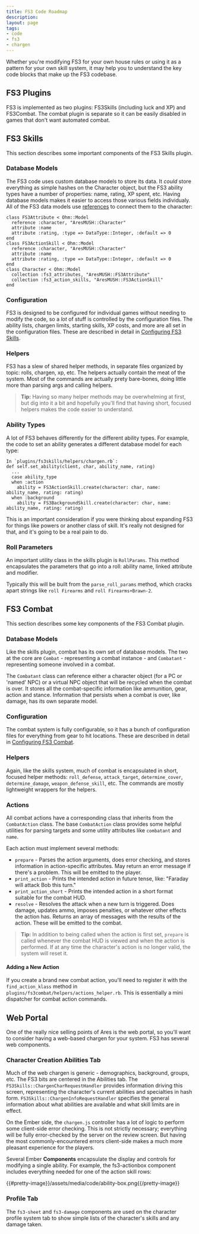 ```yaml
---
title: FS3 Code Roadmap
description:
layout: page
tags: 
- code
- fs3
- chargen
---
```


Whether you're modifying FS3 for your own house rules or using it as a pattern for your own skill system, it may help you to understand the key code blocks that make up the FS3 codebase.

## FS3 Plugins

FS3 is implemented as two plugins:  FS3Skills (including luck and XP) and FS3Combat.  The combat plugin is separate so it can be easily disabled in games that don't want automated combat.

## FS3 Skills

This section describes some important components of the FS3 Skills plugin.

### Database Models

The FS3 code uses custom database models to store its data.  It _could_ store everything as simple hashes on the Character object, but the FS3 ability types have a number of properties:  name, rating, XP spent, etc.  Having database models makes it easier to access those various fields individualy.  All of the FS3 data models use [references](/tutorials/code/database) to connect them to the character:

    class FS3Attribute < Ohm::Model
      reference :character, "AresMUSH::Character"
      attribute :name
      attribute :rating, :type => DataType::Integer, :default => 0
    end
    class FS3ActionSkill < Ohm::Model
      reference :character, "AresMUSH::Character"
      attribute :name
      attribute :rating, :type => DataType::Integer, :default => 0
    end
    class Character < Ohm::Model
      collection :fs3_attributes, "AresMUSH::FS3Attribute"
      collection :fs3_action_skills, "AresMUSH::FS3ActionSkill"
    end

### Configuration

FS3 is designed to be configured for individual games without needing to modify the code, so a _lot_ of stuff is controlled by the configuration files.  The ability lists, chargen limits, starting skills, XP costs, and more are all set in the configuration files.  These are described in detail in [Configuring FS3 Skills](/tutorials/config/fs3skills).

### Helpers

FS3 has a slew of shared helper methods, in separate files organized by topic:  rolls, chargen, xp, etc.   The helpers actually contain the meat of the system.  Most of the commands are actually prety bare-bones, doing little more than parsing args and calling helpers.

> <i class="fa fa-info-circle"></i> **Tip:** Having so many helper methods may be overwhelming at first, but dig into it a bit and hopefully you'll find that having short, focused helpers makes the code easier to understand. 

### Ability Types

A lot of FS3 behaves differently for the different ability types.  For example, the code to set an ability generates a different database model for each type:

    In `plugins/fs3skills/helpers/chargen.rb`:
    def self.set_ability(client, char, ability_name, rating)
      ...
      case ability_type
      when :action
        ability = FS3ActionSkill.create(character: char, name: ability_name, rating: rating)
      when :background
        ability = FS3BackgroundSkill.create(character: char, name: ability_name, rating: rating)

This is an important consideration if you were thinking about expanding FS3 for things like powers or another class of skill.  It's really not designed for that, and it's going to be a real pain to do.

### Roll Parameters

An important utility class in the skills plugin is `RollParams`.  This method encapsulates the parameters that go into a roll: ability name, linked attribute and modifier. 

Typically this will be built from the `parse_roll_params` method, which cracks apart strings like `roll Firearms` and `roll Firearms+Brawn-2`.

## FS3 Combat

This section describes some key components of the FS3 Combat plugin.

### Database Models

Like the skills plugin, combat has its own set of database models.  The two at the core are `Combat` - representing a combat instance - and `Combatant` - representing someone involved in a combat.   

The `Combatant` class can reference either a character object (for a PC or 'named' NPC) or a virtual NPC object that will be recycled when the combat is over.  It stores all the combat-specific information like ammunition, gear, action and stance.  Information that persists when a combat is over, like damage, has its own separate model.

### Configuration

The combat system is fully configurable, so it has a bunch of configuration files for everything from gear to hit locations.  These are described in detail in [Configuring FS3 Combat](/tutorials/config/fs3combat).

### Helpers

Again, like the skills system, much of combat is encapsulated in short, focused helper methods: `roll_defense`, `attack_target`, `determine_cover`, `determine_damage`, `weapon_defense_skill`, etc.  The commands are mostly lightweight wrappers for the helpers.

### Actions

All combat actions have a corresponding class that inherits from the `CombatAction` class.   The base `CombatAction` class provides some helpful utilities for parsing targets and some utility attributes like `combatant` and `name`.

Each action must implement several methods:

* `prepare` - Parses the action arguments, does error checking, and stores information in action-specific attributes.  May return an error message if there's a problem.  This will be emitted to the player.
* `print_action` - Prints the intended action in future tense, like:  "Faraday will attack Bob this turn."
* `print_action_short` - Prints the intended action in a short format suitable for the combat HUD.
* `resolve` - Resolves the attack when a new turn is triggered.  Does damage, updates ammo, imposes penalties, or whatever other effects the action has.  Returns an array of messages with the results of the action.  These will be emitted to the combat.

> <i class="fa fa-info-circle"></i> **Tip:** In addition to being called when the action is first set, `prepare` is called whenever the combat HUD is viewed and when the action is performed.  If at any time the character's action is no longer valid, the system will reset it.

#### Adding a New Action

If you create a brand new combat action, you'll need to register it with the `find_action_klass` method in `plugins/fs3combat/helpers/actions_helper.rb`.  This is essentially a mini dispatcher for combat action commands.

## Web Portal

One of the really nice selling points of Ares is the web portal, so you'll want to consider having a web-based chargen for your system.  FS3 has several web components.

### Character Creation Abilities Tab

Much of the web chargen is generic - demographics, background, groups, etc.  The FS3 bits are centered in the Abilities tab.  The `FS3Skills::ChargenCharRequestHandler` provides information driving this screen, representing the character's current abilities and specialties in hash form.   `FS3Skills::ChargenInfoRequestHandler` specifies the general information about what abilities are available and what skill limits are in effect.

On the Ember side, the `chargen.js` controller has a lot of logic to perform some client-side error checking.  This is not strictly necessary; everything will be fully error-checked by the server on the review screen.  But having the most commonly-encountered errors client-side makes a much more pleasant experience for the players.

Several Ember **Components** encapsulate the display and controls for modifying a single ability.  For example, the fs3-actionbox component includes everything needed for one of the action skill rows:

{{#pretty-image}}/assets/media/code/ability-box.png{{/pretty-image}}

### Profile Tab

The `fs3-sheet` and `fs3-damage` components are used on the character profile system tab to show simple lists of the character's skills and any damage taken.
